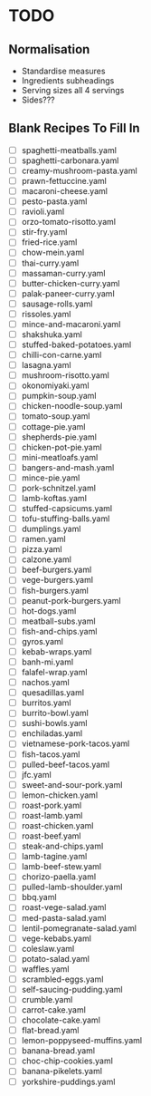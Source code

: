 # TODO

## Normalisation

- Standardise measures
- Ingredients subheadings
- Serving sizes all 4 servings
- Sides???


## Blank Recipes To Fill In

- [ ] spaghetti-meatballs.yaml
- [ ] spaghetti-carbonara.yaml
- [ ] creamy-mushroom-pasta.yaml
- [ ] prawn-fettuccine.yaml
- [ ] macaroni-cheese.yaml
- [ ] pesto-pasta.yaml
- [ ] ravioli.yaml
- [ ] orzo-tomato-risotto.yaml
- [ ] stir-fry.yaml
- [ ] fried-rice.yaml
- [ ] chow-mein.yaml
- [ ] thai-curry.yaml
- [ ] massaman-curry.yaml
- [ ] butter-chicken-curry.yaml
- [ ] palak-paneer-curry.yaml
- [ ] sausage-rolls.yaml
- [ ] rissoles.yaml
- [ ] mince-and-macaroni.yaml
- [ ] shakshuka.yaml
- [ ] stuffed-baked-potatoes.yaml
- [ ] chilli-con-carne.yaml
- [ ] lasagna.yaml
- [ ] mushroom-risotto.yaml
- [ ] okonomiyaki.yaml
- [ ] pumpkin-soup.yaml
- [ ] chicken-noodle-soup.yaml
- [ ] tomato-soup.yaml
- [ ] cottage-pie.yaml
- [ ] shepherds-pie.yaml
- [ ] chicken-pot-pie.yaml
- [ ] mini-meatloafs.yaml
- [ ] bangers-and-mash.yaml
- [ ] mince-pie.yaml
- [ ] pork-schnitzel.yaml
- [ ] lamb-koftas.yaml
- [ ] stuffed-capsicums.yaml
- [ ] tofu-stuffing-balls.yaml
- [ ] dumplings.yaml
- [ ] ramen.yaml
- [ ] pizza.yaml
- [ ] calzone.yaml
- [ ] beef-burgers.yaml
- [ ] vege-burgers.yaml
- [ ] fish-burgers.yaml
- [ ] peanut-pork-burgers.yaml
- [ ] hot-dogs.yaml
- [ ] meatball-subs.yaml
- [ ] fish-and-chips.yaml
- [ ] gyros.yaml
- [ ] kebab-wraps.yaml
- [ ] banh-mi.yaml
- [ ] falafel-wrap.yaml
- [ ] nachos.yaml
- [ ] quesadillas.yaml
- [ ] burritos.yaml
- [ ] burrito-bowl.yaml
- [ ] sushi-bowls.yaml
- [ ] enchiladas.yaml
- [ ] vietnamese-pork-tacos.yaml
- [ ] fish-tacos.yaml
- [ ] pulled-beef-tacos.yaml
- [ ] jfc.yaml
- [ ] sweet-and-sour-pork.yaml
- [ ] lemon-chicken.yaml
- [ ] roast-pork.yaml
- [ ] roast-lamb.yaml
- [ ] roast-chicken.yaml
- [ ] roast-beef.yaml
- [ ] steak-and-chips.yaml
- [ ] lamb-tagine.yaml
- [ ] lamb-beef-stew.yaml
- [ ] chorizo-paella.yaml
- [ ] pulled-lamb-shoulder.yaml
- [ ] bbq.yaml
- [ ] roast-vege-salad.yaml
- [ ] med-pasta-salad.yaml
- [ ] lentil-pomegranate-salad.yaml
- [ ] vege-kebabs.yaml
- [ ] coleslaw.yaml
- [ ] potato-salad.yaml
- [ ] waffles.yaml
- [ ] scrambled-eggs.yaml
- [ ] self-saucing-pudding.yaml
- [ ] crumble.yaml
- [ ] carrot-cake.yaml
- [ ] chocolate-cake.yaml
- [ ] flat-bread.yaml
- [ ] lemon-poppyseed-muffins.yaml
- [ ] banana-bread.yaml
- [ ] choc-chip-cookies.yaml
- [ ] banana-pikelets.yaml
- [ ] yorkshire-puddings.yaml